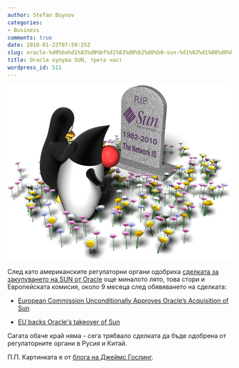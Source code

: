 ```yaml
---
author: Stefan Buynov
categories:
- Business
comments: true
date: 2010-01-22T07:59:25Z
slug: oracle-%d0%ba%d1%83%d0%bf%d1%83%d0%b2%d0%b0-sun-%d1%82%d1%80%d0%b5%d1%82%d0%b0-%d1%87%d0%b0%d1%81%d1%82
title: Oracle купува SUN, трета част
wordpress_id: 511
---
```


[![SunRIP](/images/2010/01/SunRIP.jpg)](/images/2010/01/SunRIP.jpg)

След като американските регулаторни органи одобриха [сделката за закупуването на SUN от Oracle](/blog/2009/05/11/oracle-to-buy-sun/) oще миналото лято, това стори и Европейската комисия, около 9 месеца след обявяването на сделката:

  * [European Commission Unconditionally Approves Oracle’s Acquisition of Sun](http://www.oracle.com/us/corporate/press/043873)
	
  * [EU backs Oracle's takeover of Sun](http://news.bbc.co.uk/2/hi/business/8473136.stm)


Сагата обаче край няма - сега трябвало сделката да бъде одобрена от регулаторните органи в Русия и Китай.

П.П. Картинката е от [блога на Джеймс Гослинг](http://blogs.sun.com/jag/entry/so_long_old_friend).

